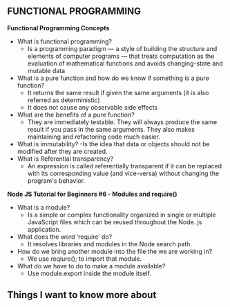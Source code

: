## FUNCTIONAL PROGRAMMING

**Functional Programming Concepts**
- What is functional programming?
    - Is a programming paradigm — a style of building the structure and elements of computer programs — that treats computation as the evaluation of mathematical functions and avoids changing-state and mutable data
- What is a pure function and how do we know if something is a pure function?
    - It returns the same result if given the same arguments (it is also referred as deterministic)
    - It does not cause any observable side effects
- What are the benefits of a pure function?
    -  They are immediately testable. They will always produce the same result if you pass in the same arguments. They also makes maintaining and refactoring code much easier.
- What is immutability?
    -Is the idea that data or objects should not be modified after they are created. 
- What is Referential transparency?
    - An expression is called referentially transparent if it can be replaced with its corresponding value (and vice-versa) without changing the program's behavior.

**Node JS Tutorial for Beginners #6 - Modules and require()**
- What is a module?
    - Is a simple or complex functionality organized in single or multiple JavaScript files which can be reused throughout the Node. js application.
- What does the word ‘require’ do?
    - It resolves libraries and modules in the Node search path.
- How do we bring another module into the file the we are working in?
    - We use reqiure(); to import that module. 
- What do we have to do to make a module available?
    - Use module.export inside the module itself.



## Things I want to know more about